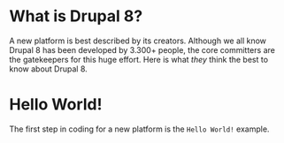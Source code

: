 <!--
{
"name" : "d8-coder-firststeps",
"version" : "0.1",
"title" : "First steps",
"description" : "First steps in Drupal 8 module development is to know the novelties of the platform",
"homepage" : "https://www.drupal.org/node/2464195",
"freshnessDate" : 2015-11-24,
"license" : "CC BY 4.0"
}
-->

<!-- @section -->

# What is Drupal 8?

A new platform is best described by its creators. Although we all know Drupal 8 has been developed by 3.300+ people, the core committers are the gatekeepers for this huge effort. Here is what *they* think the best to know about Drupal 8.

<!-- @link, "url" : "https://docs.google.com/presentation/d/1GXK1dBSe6_QMhSkNwsgocWynlzdQFrMUouaOqA8wyUI", "text" : "Drupal 8 Preview slideshow", "title" : "Drupal 8 Preview slideshow", "description" : "The Drupal 8 Preview slideshow is maintained by core contributors and committers." -->

<!-- @section -->

# Hello World!

The first step in coding for a new platform is the `Hello World!` example.

<!-- @link, "url" : "https://www.drupal.org/node/2464195", "text" : "The following section will walk you through the creation of a simple module", "title" : "A Hello World Custom Page Module", "description" : "" -->

